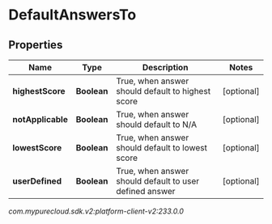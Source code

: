 # DefaultAnswersTo


## Properties

| Name | Type | Description | Notes |
| ------------ | ------------- | ------------- | ------------- |
| **highestScore** | **Boolean** | True, when answer should default to highest score |  [optional] |
| **notApplicable** | **Boolean** | True, when answer should default to N/A |  [optional] |
| **lowestScore** | **Boolean** | True, when answer should default to lowest score |  [optional] |
| **userDefined** | **Boolean** | True, when answer should default to user defined answer |  [optional] |




_com.mypurecloud.sdk.v2:platform-client-v2:233.0.0_
